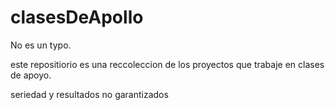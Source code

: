 # clasesDeApollo
No es un typo.

este repositiorio es una reccoleccion de los proyectos que trabaje en clases de apoyo.

seriedad y resultados no garantizados
